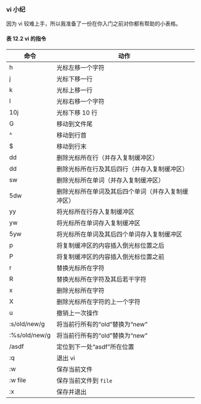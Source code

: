 ### vi 小纪

因为 vi 较难上手，所以我准备了一份在你入门之前对你都有帮助的小表格。

#### 表 12.2 vi 的指令

| 命令          | 动作                                               |
| ------------- | -------------------------------------------------- |
| h             | 光标左移一个字符                                   |
| j             | 光标下移一行                                       |
| k             | 光标上移一行                                       |
| l             | 光标右移一个字符                                   |
| 10j           | 光标下移 10 行                                     |
| G             | 移动到文件尾                                       |
| ^             | 移动到行首                                         |
| $             | 移动到行末                                         |
| dd            | 删除光标所在行（并存入复制缓冲区）                 |
| dd            | 删除光标所在行及其后四行（并存入复制缓冲区）       |
| sw            | 删除光标所在单词（并存入复制缓冲区）               |
| 5dw           | 删除光标所在单词及其后四个单词（并存入复制缓冲区） |
| yy            | 将光标所在行存入复制缓冲区                         |
| yw            | 将光标所在单词存入复制缓冲区                       |
| 5yw           | 将光标所在单词及其后四个单词存入复制缓冲区         |
| p             | 将复制缓冲区的内容插入倒光标位置之后               |
| P             | 将复制缓冲区的内容插入倒光标位置之前               |
| r             | 替换光标所在字符                                   |
| R             | 替换光标所在字符及其后若干字符                     |
| x             | 删除光标所在字符                                   |
| X             | 删除光标所在字符的上一个字符                       |
| u             | 撤销上一次操作                                     |
| :s/old/new/g  | 将当前行所有的“old”替换为“new”                     |
| :%s/old/new/g | 将当前行所有的“old”替换为“new”                     |
| /asdf         | 定位到下一处“asdf”所在位置                         |
| :q            | 退出 vi                                            |
| :w            | 保存当前文件                                       |
| :w file       | 保存当前文件到 `file`                              |
| :x            | 保存并退出                                         |
